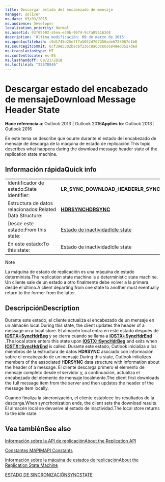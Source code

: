 ```yaml
---
title: Descargar estado del encabezado de mensaje
manager: soliver
ms.date: 03/09/2015
ms.audience: Developer
localization_priority: Normal
ms.assetid: 03f69592-a5ea-e30b-9674-9cfa895163d8
description: 'Última modificación: 09 de marzo de 2015'
ms.openlocfilehash: c9d1745d25e7f7a5052d767350ade6723067d1b8
ms.sourcegitcommit: 0cf39e5382b8c6f236c8a63c6036849ed3527ded
ms.translationtype: MT
ms.contentlocale: es-ES
ms.lasthandoff: 08/23/2018
ms.locfileid: "22578846"
---
```

# <a name="download-message-header-state"></a><span data-ttu-id="06a74-103">Descargar estado del encabezado de mensaje</span><span class="sxs-lookup"><span data-stu-id="06a74-103">Download Message Header State</span></span>

  
  
<span data-ttu-id="06a74-104">**Hace referencia a**: Outlook 2013 | Outlook 2016</span><span class="sxs-lookup"><span data-stu-id="06a74-104">**Applies to**: Outlook 2013 | Outlook 2016</span></span> 
  
 <span data-ttu-id="06a74-105">En este tema se describe qué ocurre durante el estado del encabezado de mensaje de descarga de la máquina de estado de replicación.</span><span class="sxs-lookup"><span data-stu-id="06a74-105">This topic describes what happens during the download message header state of the replication state machine.</span></span> 
  
## <a name="quick-info"></a><span data-ttu-id="06a74-106">Información rápida</span><span class="sxs-lookup"><span data-stu-id="06a74-106">Quick info</span></span>

|||
|:-----|:-----|
|<span data-ttu-id="06a74-107">Identificador de estado:</span><span class="sxs-lookup"><span data-stu-id="06a74-107">State Identifier:</span></span>  <br/> |<span data-ttu-id="06a74-108">**LR_SYNC_DOWNLOAD_HEADER**</span><span class="sxs-lookup"><span data-stu-id="06a74-108">**LR_SYNC_DOWNLOAD_HEADER**</span></span> <br/> |
|<span data-ttu-id="06a74-109">Estructura de datos relacionados:</span><span class="sxs-lookup"><span data-stu-id="06a74-109">Related Data Structure:</span></span>  <br/> |<span data-ttu-id="06a74-110">**[HDRSYNC](hdrsync.md)**</span><span class="sxs-lookup"><span data-stu-id="06a74-110">**[HDRSYNC](hdrsync.md)**</span></span> <br/> |
|<span data-ttu-id="06a74-111">Desde este estado:</span><span class="sxs-lookup"><span data-stu-id="06a74-111">From this state:</span></span>  <br/> |[<span data-ttu-id="06a74-112">Estado de inactividad</span><span class="sxs-lookup"><span data-stu-id="06a74-112">Idle state</span></span>](idle-state.md) <br/> |
|<span data-ttu-id="06a74-113">En este estado:</span><span class="sxs-lookup"><span data-stu-id="06a74-113">To this state:</span></span>  <br/> |<span data-ttu-id="06a74-114">Estado de inactividad</span><span class="sxs-lookup"><span data-stu-id="06a74-114">Idle state</span></span>  <br/> |
   
> [!NOTE]
> <span data-ttu-id="06a74-115">La máquina de estado de replicación es una máquina de estado determinista.</span><span class="sxs-lookup"><span data-stu-id="06a74-115">The replication state machine is a deterministic state machine.</span></span> <span data-ttu-id="06a74-116">Un cliente sale de un estado a otro finalmente debe volver a la primera desde el último.</span><span class="sxs-lookup"><span data-stu-id="06a74-116">A client departing from one state to another must eventually return to the former from the latter.</span></span> 
  
## <a name="description"></a><span data-ttu-id="06a74-117">Descripción</span><span class="sxs-lookup"><span data-stu-id="06a74-117">Description</span></span>

<span data-ttu-id="06a74-118">Durante este estado, el cliente actualiza el encabezado de un mensaje en un almacén local.</span><span class="sxs-lookup"><span data-stu-id="06a74-118">During this state, the client updates the header of a message on a local store.</span></span> <span data-ttu-id="06a74-119">El almacén local entra en este estado después de **[IOSTX::SyncHdrBeg](iostx-synchdrbeg.md)** y se cierra cuando se llama a **[IOSTX::SyncHdrEnd](iostx-synchdrend.md)** .</span><span class="sxs-lookup"><span data-stu-id="06a74-119">The local store enters this state upon **[IOSTX::SyncHdrBeg](iostx-synchdrbeg.md)** and exits when **[IOSTX::SyncHdrEnd](iostx-synchdrend.md)** is called.</span></span> <span data-ttu-id="06a74-120">Durante este estado, Outlook inicializa a los miembros de la estructura de datos **HDRSYNC** asociado con información sobre el encabezado de un mensaje.</span><span class="sxs-lookup"><span data-stu-id="06a74-120">During this state, Outlook initializes members of the associated **HDRSYNC** data structure with information about the header of a message.</span></span> <span data-ttu-id="06a74-121">El cliente descarga primero el elemento de mensaje completo desde el servidor y, a continuación, actualiza el encabezado del elemento de mensaje localmente.</span><span class="sxs-lookup"><span data-stu-id="06a74-121">The client first downloads the full message item from the server and then updates the header of the message item locally.</span></span> 
  
<span data-ttu-id="06a74-122">Cuando finaliza la sincronización, el cliente establece los resultados de la descarga.</span><span class="sxs-lookup"><span data-stu-id="06a74-122">When syncrhonization ends, the client sets the download results.</span></span> <span data-ttu-id="06a74-123">El almacén local se devuelve al estado de inactividad.</span><span class="sxs-lookup"><span data-stu-id="06a74-123">The local store returns to the idle state.</span></span>
  
## <a name="see-also"></a><span data-ttu-id="06a74-124">Vea también</span><span class="sxs-lookup"><span data-stu-id="06a74-124">See also</span></span>



[<span data-ttu-id="06a74-125">Información sobre la API de replicación</span><span class="sxs-lookup"><span data-stu-id="06a74-125">About the Replication API</span></span>](about-the-replication-api.md)
  
[<span data-ttu-id="06a74-126">Constantes MAPI</span><span class="sxs-lookup"><span data-stu-id="06a74-126">MAPI Constants</span></span>](mapi-constants.md)
  
[<span data-ttu-id="06a74-127">Información sobre la máquina de estados de replicación</span><span class="sxs-lookup"><span data-stu-id="06a74-127">About the Replication State Machine</span></span>](about-the-replication-state-machine.md)
  
[<span data-ttu-id="06a74-128">ESTADO DE SINCRONIZACIÓN</span><span class="sxs-lookup"><span data-stu-id="06a74-128">SYNCSTATE</span></span>](syncstate.md)

